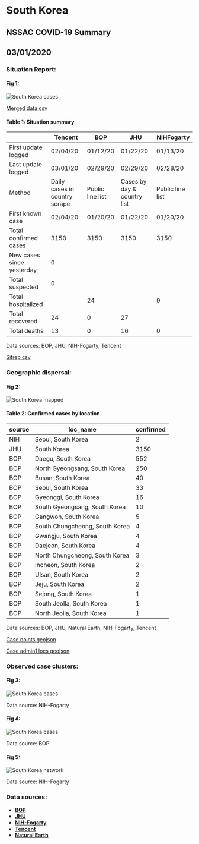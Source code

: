 # South Korea
## NSSAC COVID-19 Summary
## 03/01/2020



### Situation Report:
#### Fig 1:
![South Korea cases](../merged_histories/South_Korea_merged_histories.png)

[Merged data csv](https://github.com/SchlittDataSci/SchlittDataSci.github.io/blob/master/data/tables/South_Korea_merged_daily.csv)

#### Table 1: Situation summary


|                           | Tencent                       | BOP              | JHU                         | NIHFogarty       |
|---------------------------|-------------------------------|------------------|-----------------------------|------------------|
| First update logged       | 02/04/20                      | 01/12/20         | 01/22/20                    | 01/13/20         |
| Last update logged        | 03/01/20                      | 02/29/20         | 02/29/20                    | 02/28/20         |
| Method                    | Daily cases in country scrape | Public line list | Cases by day & country list | Public line list |
| First known case          | 02/04/20                      | 01/20/20         | 01/22/20                    | 01/20/20         |
| Total confirmed cases     | 3150                          | 3150             | 3150                        | 3150             |
| New cases since yesterday | 0                             |                  |                             |                  |
| Total suspected           | 0                             |                  |                             |                  |
| Total hospitalized        |                               | 24               |                             | 9                |
| Total recovered           | 24                            | 0                | 27                          |                  |
| Total deaths              | 13                            | 0                | 16                          | 0                |

Data sources: BOP, JHU, NIH-Fogarty, Tencent


[Sitrep csv](https://github.com/SchlittDataSci/SchlittDataSci.github.io/blob/master/data/tables/South_Korea_sitrep.csv)

### Geographic dispersal:
#### Fig 2:
![South Korea mapped](../case_locs/South_Korea_case_locs.png)

#### Table 2: Confirmed cases by location


| source   | loc_name                       |   confirmed |
|----------|--------------------------------|-------------|
| NIH      | Seoul, South Korea             |           2 |
| JHU      | South Korea                    |        3150 |
| BOP      | Daegu, South Korea             |         552 |
| BOP      | North Gyeongsang, South Korea  |         250 |
| BOP      | Busan, South Korea             |          40 |
| BOP      | Seoul, South Korea             |          33 |
| BOP      | Gyeonggi, South Korea          |          16 |
| BOP      | South Gyeongsang, South Korea  |          10 |
| BOP      | Gangwon, South Korea           |           5 |
| BOP      | South Chungcheong, South Korea |           4 |
| BOP      | Gwangju, South Korea           |           4 |
| BOP      | Daejeon, South Korea           |           4 |
| BOP      | North Chungcheong, South Korea |           3 |
| BOP      | Incheon, South Korea           |           2 |
| BOP      | Ulsan, South Korea             |           2 |
| BOP      | Jeju, South Korea              |           2 |
| BOP      | Sejong, South Korea            |           1 |
| BOP      | South Jeolla, South Korea      |           1 |
| BOP      | North Jeolla, South Korea      |           1 |

Data sources: BOP, JHU, Natural Earth, NIH-Fogarty, Tencent


[Case points geojson](https://github.com/SchlittDataSci/SchlittDataSci.github.io/blob/master/data/shapes/South_Korea_case_locs.geojson)

[Case admin1 locs geojson](https://github.com/SchlittDataSci/SchlittDataSci.github.io/blob/master/data/shapes/South_Korea_admin1_locs.geojson)

### Observed case clusters:
#### Fig 3:
![South Korea cases](../cluster_analysis/South_Korea_imported_cases_NIHFogarty.png)



Data source: NIH-Fogarty


#### Fig 4:
![South Korea cases](../cluster_analysis/South_Korea_imported_cases_BOP.png)



Data source: BOP


#### Fig 5:
![South Korea network](../autochthonous_networks/South_Korea_network.png)



Data source: NIH-Fogarty


### Data sources:
* **[BOP](https://github.com/beoutbreakprepared/nCoV2019)**
* **[JHU](https://github.com/CSSEGISandData/COVID-19)** 
* **[NIH-Fogarty](https://docs.google.com/spreadsheets/d/1jS24DjSPVWa4iuxuD4OAXrE3QeI8c9BC1hSlqr-NMiU/edit#gid=1187587451)** 
* **[Tencent](https://news.qq.com/zt2020/page/feiyan.htm)**
* **[Natural Earth](https://www.naturalearthdata.com/forums/forum/natural-earth-map-data/cultural-vectors/admin-1-states-provinces-and-their-boundaries/)**

<!-- Global site tag (gtag.js) - Google Analytics -->
<script async src="https://www.googletagmanager.com/gtag/js?id=UA-158816269-1"></script>
<script>
  window.dataLayer = window.dataLayer || [];
  function gtag(){dataLayer.push(arguments);}
  gtag('js', new Date());

  gtag('config', 'UA-158816269-1');
</script>